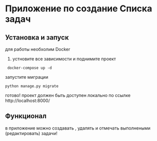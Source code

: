 # Приложение по создание Списка задач 
## Установка и запуск
для работы необхолим Docker

1) устновите все зависимости и поднимите проект 
```
 docker-compose up -d
```

запустите миграции 
```
python manage.py migrate
```
готово!
проект должен быть доступен локально по ссылке http://localhost:8000/
## Функционал 
в приложение можно создавать , удалять и отмечать выполнеными (редактировать) задачи!

